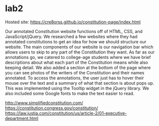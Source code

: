 # lab2

Hosted site: https://cre8orss.github.io/constitution-page/index.html

Our annotated Constitution website functions off of HTML, CSS, and JavaScript/jQuery.
We researched a few websites where they had annotated constitutions to get an idea for
how we should structure our website. The main components of our website is our navigation
bar which allows users to skip to any part of the Constitution they want. As far as our
annotations go, we catered to college-age students where we have brief descriptions about
what each part of the Constitution means while also keeping detail. We also added a
section at the bottom of the page where you can see photos of the writers of the Constitution
and their names annotated. To access the annotations, the user just has to hover their 
mouse over the text and a summary of what that section is about pops up. This was implemented
using the Tooltip widget in the jQuery library. We also included some Google fonts to make 
the text easier to read.

http://www.simplifiedconstitution.com/
https://constitution.congress.gov/constitution/
https://law.justia.com/constitution/us/article-2/01-executive-department.html
